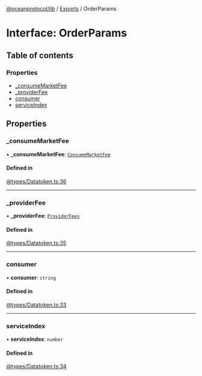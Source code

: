 [@oceanprotocol/lib](../README.md) / [Exports](../modules.md) / OrderParams

# Interface: OrderParams

## Table of contents

### Properties

- [\_consumeMarketFee](OrderParams.md#_consumemarketfee)
- [\_providerFee](OrderParams.md#_providerfee)
- [consumer](OrderParams.md#consumer)
- [serviceIndex](OrderParams.md#serviceindex)

## Properties

### \_consumeMarketFee

• **\_consumeMarketFee**: [`ConsumeMarketFee`](ConsumeMarketFee.md)

#### Defined in

[@types/Datatoken.ts:36](https://github.com/oceanprotocol/ocean.js/blob/4f5a8cee/src/@types/Datatoken.ts#L36)

___

### \_providerFee

• **\_providerFee**: [`ProviderFees`](ProviderFees.md)

#### Defined in

[@types/Datatoken.ts:35](https://github.com/oceanprotocol/ocean.js/blob/4f5a8cee/src/@types/Datatoken.ts#L35)

___

### consumer

• **consumer**: `string`

#### Defined in

[@types/Datatoken.ts:33](https://github.com/oceanprotocol/ocean.js/blob/4f5a8cee/src/@types/Datatoken.ts#L33)

___

### serviceIndex

• **serviceIndex**: `number`

#### Defined in

[@types/Datatoken.ts:34](https://github.com/oceanprotocol/ocean.js/blob/4f5a8cee/src/@types/Datatoken.ts#L34)
